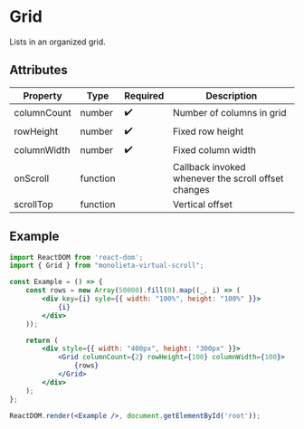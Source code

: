 # Grid

Lists in an organized grid.

## Attributes
| Property                | Type              | Required | Description          |
| ----------------------- | ----------------- | -------- | -------------------- |
| columnCount             | number            |    ✔️     | Number of columns in grid |
| rowHeight               | number            |    ✔️     | Fixed row height     |
| columnWidth             | number            |    ✔️     | Fixed column width   |
| onScroll                | function          |          | Callback invoked whenever the scroll offset changes |
| scrollTop               | function          |          | Vertical offset      |


## Example

```jsx
import ReactDOM from 'react-dom';
import { Grid } from "monolieta-virtual-scroll";

const Example = () => {
    const rows = new Array(50000).fill(0).map((_, i) => (
        <div key={i} syle={{ width: "100%", height: "100%" }}>
            {i}
        </div>
    ));

    return (
        <div style={{ width: "400px", height: "300px" }}>
            <Grid columnCount={2} rowHeight={100} columnWidth={100}>
                {rows}
            </Grid>
        </div>
    );
};

ReactDOM.render(<Example />, document.getElementById('root'));
```
